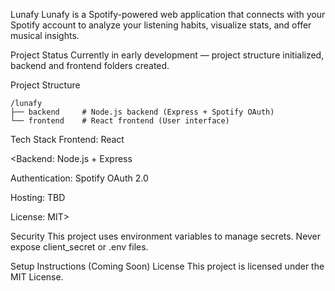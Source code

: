 Lunafy
Lunafy is a Spotify-powered web application that connects with your Spotify account to analyze your listening habits, visualize stats, and offer musical insights.

Project Status
Currently in early development — project structure initialized, backend and frontend folders created.

Project Structure

    /lunafy
    ├── backend     # Node.js backend (Express + Spotify OAuth)
    └── frontend    # React frontend (User interface)

Tech Stack
Frontend: React

<Backend: Node.js + Express

Authentication: Spotify OAuth 2.0

Hosting: TBD

License: MIT>

Security
This project uses environment variables to manage secrets. Never expose client_secret or .env files.

Setup Instructions (Coming Soon)
License
This project is licensed under the MIT License.
